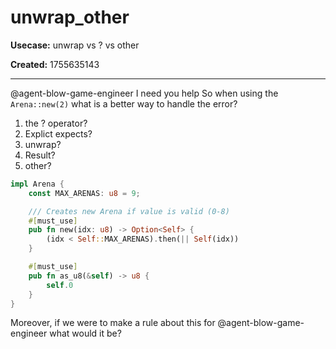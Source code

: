# unwrap_other

**Usecase:** unwrap vs ? vs other

**Created:** 1755635143

---

@agent-blow-game-engineer I need you help
So when using the `Arena::new(2)` what is a better way to handle the error?

1. the ? operator?
2. Explict expects?
3. unwrap?
4. Result?
5. other?

```rust
impl Arena {
    const MAX_ARENAS: u8 = 9;

    /// Creates new Arena if value is valid (0-8)
    #[must_use]
    pub fn new(idx: u8) -> Option<Self> {
        (idx < Self::MAX_ARENAS).then(|| Self(idx))
    }

    #[must_use]
    pub fn as_u8(&self) -> u8 {
        self.0
    }
}
```

Moreover, if we were to make a rule about this for @agent-blow-game-engineer what would it be?